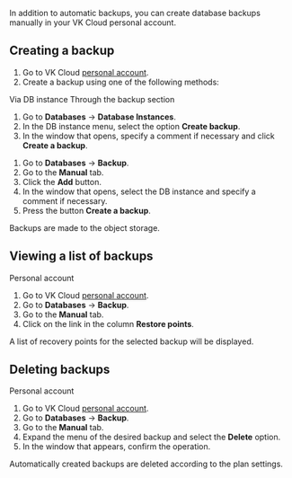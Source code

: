 In addition to automatic backups, you can create database backups manually in your VK Cloud personal account.

## Creating a backup

1. Go to VK Cloud [personal account](https://msk.cloud.vk.com/app/en).
1. Create a backup using one of the following methods:

<tabs>
<tablist>
<tab>Via DB instance</tab>
<tab>Through the backup section</tab>
</tablist>
<tabpanel>

1. Go to **Databases** → **Database Instances**.
1. In the DB instance menu, select the option **Create backup**.
1. In the window that opens, specify a comment if necessary and click **Create a backup**.

</tabpanel>
<tabpanel>

1. Go to **Databases** → **Backup**.
1. Go to the **Manual** tab.
1. Click the **Add** button.
1. In the window that opens, select the DB instance and specify a comment if necessary.
1. Press the button **Create a backup**.

</tabpanel>
</tabs>

<info>

Backups are made to the object storage.

</info>

## Viewing a list of backups

<tabs>
<tablist>
<tab>Personal account</tab>
</tablist>
<tabpanel>

1. Go to VK Cloud [personal account](https://msk.cloud.vk.com/app/en).
1. Go to **Databases** → **Backup**.
1. Go to the **Manual** tab.
1. Click on the link in the column **Restore points**.

A list of recovery points for the selected backup will be displayed.

</tabpanel>
</tabs>

## Deleting backups

<tabs>
<tablist>
<tab>Personal account</tab>
</tablist>
<tabpanel>

1. Go to VK Cloud [personal account](https://msk.cloud.vk.com/app/en).
1. Go to **Databases** → **Backup**.
1. Go to the **Manual** tab.
1. Expand the menu of the desired backup and select the **Delete** option.
1. In the window that appears, confirm the operation.

</tabpanel>
</tabs>

<info>

Automatically created backups are deleted according to the plan settings.

</info>
